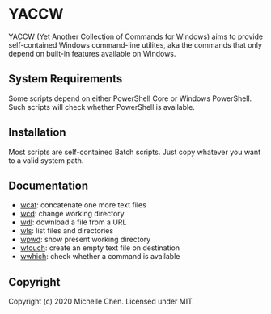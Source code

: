 # YACCW

YACCW (Yet Another Collection of Commands for Windows) aims to provide self-contained Windows command-line utilites, aka the commands that only depend on built-in features available on Windows.

## System Requirements

Some scripts depend on either PowerShell Core or Windows PowerShell. Such scripts will check whether PowerShell is available.

## Installation

Most scripts are self-contained Batch scripts. Just copy whatever you want to a valid system path.

## Documentation

* [wcat](/docs/wcat.md): concatenate one more text files
* [wcd](/docs/wcd.md): change working directory
* [wdl](/docs/wdl.md): download a file from a URL
* [wls](/docs/wls.md): list files and directories
* [wpwd](/docs/wpwd.md): show present working directory
* [wtouch](/docs/wtouch.md): create an empty text file on destination
* [wwhich](/docs/wwhich.md): check whether a command is available

## Copyright

Copyright (c) 2020 Michelle Chen. Licensed under MIT
